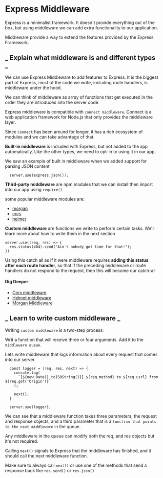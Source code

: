# Express Middleware

Express is a minimalist framework. It doesn't provide everything out of the box, but using middleware we can add extra functionality to our application.

Middleware provide a way to extend the features provided by the Express Framework.

## **_ Explain what middleware is and different types _**

We can use Express Middleware to add features to Express. It is the biggest part of Express, most of the code we write, including route handlers, is middleware under the hood.

We can think of middleware as array of functions that get executed in the order they are introduced into the server code.

Express middleware is compatible with `connect middleware`. Connect is a web application framework for Node.js that only provides the middleware layer.

Since `Connect` has been around for longer, it has a rich ecosystem of modules and we can take advantage of that.

<strong>Built-in middleware</strong> is included with Express, but not added to the app automatically. Like the other types, we need to opt-in to using it in our app.

We saw an example of built in middleware when we added support for parsing JSON content

      server.use(express.json());

<strong>Third-party middleware</strong> are npm modules that we can install then import into our app using `require()`

some popular middleware modules are:

- <a href="https://www.npmjs.com/package/morgan">morgan</a>
- <a href="https://www.npmjs.com/package/cors">cors</a>
- <a href="https://www.npmjs.com/package/helmet">helmet</a>

<strong>Custom middleware</strong> are functions we write to perform certain tasks. We'll learn more about how to write them in the next section

    server.use((req, res) => {
      res.status(404).send("Ain't nobody got time for that!");
    })

Using this catch all as if it were middleware requires <strong>adding this status after each route handler</strong>, so that if the preceding middleware or route handlers do not respond to the request, then this will become our catch-all

#### Dig Deeper

- <a href="https://www.npmjs.com/package/cors">Cors middleware</a>
- <a href="https://www.npmjs.com/package/helmet">Helmet middleware</a>
- <a href="https://www.npmjs.com/package/morgan">Morgan Middleware</a>

## **_ Learn to write custom middleware _**

Writing `custom middleware` is a two-step process:

Writ a function that will receive three or four arguments. Add it to the `middleware queue`.

Lets write middleware that logs information about every request that comes into our server.

      const logger = (req, res, next) => {
        console.log(
          `[${new Date().toISOString()}] ${req.method} to ${req.usrl} from ${req.get('Origin')}`
        );

        next();
      }

      server.use(logger);

We can see that a middleware function takes three parameters, the request and response objects, and a third parameter that is a `function that points to the next middleware` in the queue.

Any middleware in the queue can modify both the req, and res objects but it's not required.

Calling `next()` signals to Express that the middleware has finished, and it should call the next middleware function.

Make sure to always call `next()` or use one of the methods that send a response back like `res.send()` or `res.json()`
